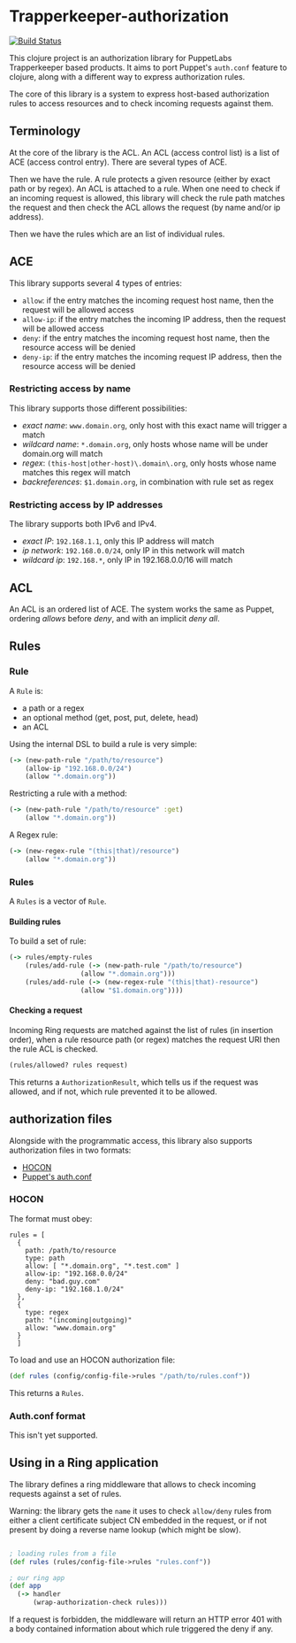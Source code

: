 # Trapperkeeper-authorization

[![Build Status](https://travis-ci.org/masterzen/trapperkeeper-authorization.svg?branch=master)](https://travis-ci.org/masterzen/trapperkeeper-authorization)

This clojure project is an authorization library for PuppetLabs Trapperkeeper based products.
It aims to port Puppet's `auth.conf` feature to clojure, along with a different way to express
authorization rules.

The core of this library is a system to express host-based authorization rules to access resources and
to check incoming requests against them.

## Terminology

At the core of the library is the ACL. An ACL (access control list) is a list of ACE (access control entry).
There are several types of ACE. 

Then we have the rule. A rule protects a given resource (either by exact path or by regex). An ACL is attached to a rule. 
When one need to check if an incoming request is allowed, this library will check the rule path matches the request and 
then check the ACL allows the request (by name and/or ip address).

Then we have the rules which are an list of individual rules.

## ACE

This library supports several 4 types of entries:

* `allow`: if the entry matches the incoming request host name, then the request will be allowed access
* `allow-ip`: if the entry matches the incoming IP address, then the request will be allowed access
* `deny`: if the entry matches the incoming request host name, then the resource access will be denied
* `deny-ip`: if the entry matches the incoming request IP address, then the resource access will be denied

### Restricting access by name

This library supports those different possibilities:
* _exact name_: `www.domain.org`, only host with this exact name will trigger a match
* _wildcard name_: `*.domain.org`, only hosts whose name will be under domain.org will match
* _regex_: `(this-host|other-host)\.domain\.org`, only hosts whose name matches this regex will match
* _backreferences_: `$1.domain.org`, in combination with rule set as regex

### Restricting access by IP addresses

The library supports both IPv6 and IPv4.
* _exact IP_: `192.168.1.1`, only this IP address will match
* _ip network_: `192.168.0.0/24`, only IP in this network will match
* _wildcard ip_: `192.168.*`, only IP in 192.168.0.0/16 will match

## ACL

An ACL is an ordered list of ACE.
The system works the same as Puppet, ordering _allows_ before _deny_, and with an implicit _deny all_.

## Rules


### Rule

A `Rule` is:
* a path or a regex
* an optional method (get, post, put, delete, head)
* an ACL

Using the internal DSL to build a rule is very simple:

```clojure
(-> (new-path-rule "/path/to/resource")
    (allow-ip "192.168.0.0/24")
    (allow "*.domain.org"))
```

Restricting a rule with a method:

```clojure
(-> (new-path-rule "/path/to/resource" :get)
    (allow "*.domain.org"))
```

A Regex rule:
```clojure
(-> (new-regex-rule "(this|that)/resource")
    (allow "*.domain.org"))
```

### Rules

A `Rules` is a vector of `Rule`.

#### Building rules

To build a set of rule:

```clojure
(-> rules/empty-rules
    (rules/add-rule (-> (new-path-rule "/path/to/resource")
                  (allow "*.domain.org")))
    (rules/add-rule (-> (new-regex-rule "(this|that)-resource")
                  (allow "$1.domain.org"))))
```

#### Checking a request

Incoming Ring requests are matched against the list of rules (in insertion order), when a rule resource path (or regex)
matches the request URI then the rule ACL is checked.

```clojure
(rules/allowed? rules request)
```

This returns a `AuthorizationResult`, which tells us if the request was allowed, and if not, which rule prevented it 
to be allowed.


## authorization files

Alongside with the programmatic access, this library also supports authorization files in two formats:
* [HOCON](https://github.com/typesafehub/config#using-hocon-the-json-superset)
* [Puppet's auth.conf](https://docs.puppetlabs.com/guides/rest_auth_conf.html)

### HOCON

The format must obey:

```
rules = [
  {
    path: /path/to/resource
    type: path
    allow: [ "*.domain.org", "*.test.com" ]
    allow-ip: "192.168.0.0/24"
    deny: "bad.guy.com"
    deny-ip: "192.168.1.0/24"
  },
  {
    type: regex
    path: "(incoming|outgoing)"
    allow: "www.domain.org"
  }
  ]
```

To load and use an HOCON authorization file:

```clojure
(def rules (config/config-file->rules "/path/to/rules.conf"))
```

This returns a `Rules`.

### Auth.conf format

This isn't yet supported.

## Using in a Ring application

The library defines a ring middleware that allows to check incoming requests against a set of rules.

Warning: the library gets the `name` it uses to check `allow/deny` rules from either a client certificate subject CN embedded
in the request, or if not present by doing a reverse name lookup (which might be slow).

```clojure

; loading rules from a file
(def rules (rules/config-file->rules "rules.conf"))

; our ring app
(def app
  (-> handler
      (wrap-authorization-check rules)))

```

If a request is forbidden, the middleware will return an HTTP error 401 with a body contained information about which 
rule triggered the deny if any.
